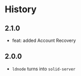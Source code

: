 # History

## 2.1.0

- feat: added Account Recovery

## 2.0.0

- `ldnode` turns into `solid-server`
